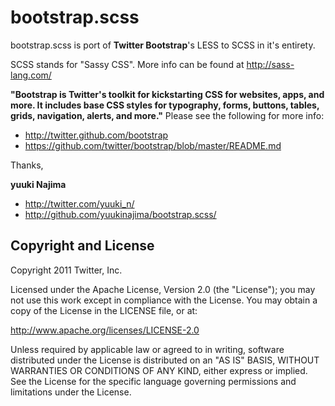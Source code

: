 bootstrap.scss
=================

bootstrap.scss is port of **Twitter Bootstrap**'s LESS to SCSS in it's entirety.

SCSS stands for "Sassy CSS". More info can be found at http://sass-lang.com/

**"Bootstrap is Twitter's toolkit for kickstarting CSS for websites, apps, and more. It includes base CSS styles for typography, forms, buttons, tables, grids, navigation, alerts, and more."**
Please see the following for more info:

+ http://twitter.github.com/bootstrap 
+ https://github.com/twitter/bootstrap/blob/master/README.md

Thanks,

 **yuuki Najima**
 
+ http://twitter.com/yuuki_n/
+ http://github.com/yuukinajima/bootstrap.scss/



Copyright and License
---------------------

Copyright 2011 Twitter, Inc.

Licensed under the Apache License, Version 2.0 (the "License");
you may not use this work except in compliance with the License.
You may obtain a copy of the License in the LICENSE file, or at:

   http://www.apache.org/licenses/LICENSE-2.0

Unless required by applicable law or agreed to in writing, software
distributed under the License is distributed on an "AS IS" BASIS,
WITHOUT WARRANTIES OR CONDITIONS OF ANY KIND, either express or implied.
See the License for the specific language governing permissions and
limitations under the License.
